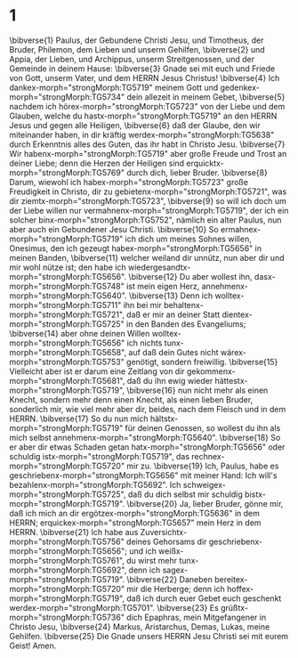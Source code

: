 # 1 
\bibverse{1} Paulus, der Gebundene Christi Jesu, und Timotheus, der Bruder, Philemon, dem Lieben und unserm Gehilfen, \bibverse{2} und Appia, der Lieben, und Archippus, unserm Streitgenossen, und der Gemeinde in deinem Hause: \bibverse{3} Gnade sei mit euch und Friede von Gott, unserm Vater, und dem HERRN Jesus Christus! \bibverse{4} Ich dankex-morph="strongMorph:TG5719" meinem Gott und gedenkex-morph="strongMorph:TG5734" dein allezeit in meinem Gebet, \bibverse{5} nachdem ich hörex-morph="strongMorph:TG5723" von der Liebe und dem Glauben, welche du hastx-morph="strongMorph:TG5719" an den HERRN Jesus und gegen alle Heiligen, \bibverse{6} daß der Glaube, den wir miteinander haben, in dir kräftig werdex-morph="strongMorph:TG5638" durch Erkenntnis alles des Guten, das ihr habt in Christo Jesu. \bibverse{7} Wir habenx-morph="strongMorph:TG5719" aber große Freude und Trost an deiner Liebe; denn die Herzen der Heiligen sind erquicktx-morph="strongMorph:TG5769" durch dich, lieber Bruder. \bibverse{8} Darum, wiewohl ich habex-morph="strongMorph:TG5723" große Freudigkeit in Christo, dir zu gebietenx-morph="strongMorph:TG5721", was dir ziemtx-morph="strongMorph:TG5723", \bibverse{9} so will ich doch um der Liebe willen nur vermahnenx-morph="strongMorph:TG5719", der ich ein solcher binx-morph="strongMorph:TG5752", nämlich ein alter Paulus, nun aber auch ein Gebundener Jesu Christi. \bibverse{10} So ermahnex-morph="strongMorph:TG5719" ich dich um meines Sohnes willen, Onesimus, den ich gezeugt habex-morph="strongMorph:TG5656" in meinen Banden, \bibverse{11} welcher weiland dir unnütz, nun aber dir und mir wohl nütze ist; den habe ich wiedergesandtx-morph="strongMorph:TG5656". \bibverse{12} Du aber wollest ihn, dasx-morph="strongMorph:TG5748" ist mein eigen Herz, annehmenx-morph="strongMorph:TG5640". \bibverse{13} Denn ich wolltex-morph="strongMorph:TG5711" ihn bei mir behaltenx-morph="strongMorph:TG5721", daß er mir an deiner Statt dientex-morph="strongMorph:TG5725" in den Banden des Evangeliums; \bibverse{14} aber ohne deinen Willen wolltex-morph="strongMorph:TG5656" ich nichts tunx-morph="strongMorph:TG5658", auf daß dein Gutes nicht wärex-morph="strongMorph:TG5753" genötigt, sondern freiwillig. \bibverse{15} Vielleicht aber ist er darum eine Zeitlang von dir gekommenx-morph="strongMorph:TG5681", daß du ihn ewig wieder hättestx-morph="strongMorph:TG5719", \bibverse{16} nun nicht mehr als einen Knecht, sondern mehr denn einen Knecht, als einen lieben Bruder, sonderlich mir, wie viel mehr aber dir, beides, nach dem Fleisch und in dem HERRN. \bibverse{17} So du nun mich hältstx-morph="strongMorph:TG5719" für deinen Genossen, so wollest du ihn als mich selbst annehmenx-morph="strongMorph:TG5640". \bibverse{18} So er aber dir etwas Schaden getan hatx-morph="strongMorph:TG5656" oder schuldig istx-morph="strongMorph:TG5719", das rechnex-morph="strongMorph:TG5720" mir zu. \bibverse{19} Ich, Paulus, habe es geschriebenx-morph="strongMorph:TG5656" mit meiner Hand: Ich will's bezahlenx-morph="strongMorph:TG5692". Ich schweigex-morph="strongMorph:TG5725", daß du dich selbst mir schuldig bistx-morph="strongMorph:TG5719". \bibverse{20} Ja, lieber Bruder, gönne mir, daß ich mich an dir ergötzex-morph="strongMorph:TG5636" in dem HERRN; erquickex-morph="strongMorph:TG5657" mein Herz in dem HERRN. \bibverse{21} Ich habe aus Zuversichtx-morph="strongMorph:TG5756" deines Gehorsams dir geschriebenx-morph="strongMorph:TG5656"; und ich weißx-morph="strongMorph:TG5761", du wirst mehr tunx-morph="strongMorph:TG5692", denn ich sagex-morph="strongMorph:TG5719". \bibverse{22} Daneben bereitex-morph="strongMorph:TG5720" mir die Herberge; denn ich hoffex-morph="strongMorph:TG5719", daß ich durch euer Gebet euch geschenkt werdex-morph="strongMorph:TG5701". \bibverse{23} Es grüßtx-morph="strongMorph:TG5736" dich Epaphras, mein Mitgefangener in Christo Jesu, \bibverse{24} Markus, Aristarchus, Demas, Lukas, meine Gehilfen. \bibverse{25} Die Gnade unsers HERRN Jesu Christi sei mit eurem Geist! Amen. 